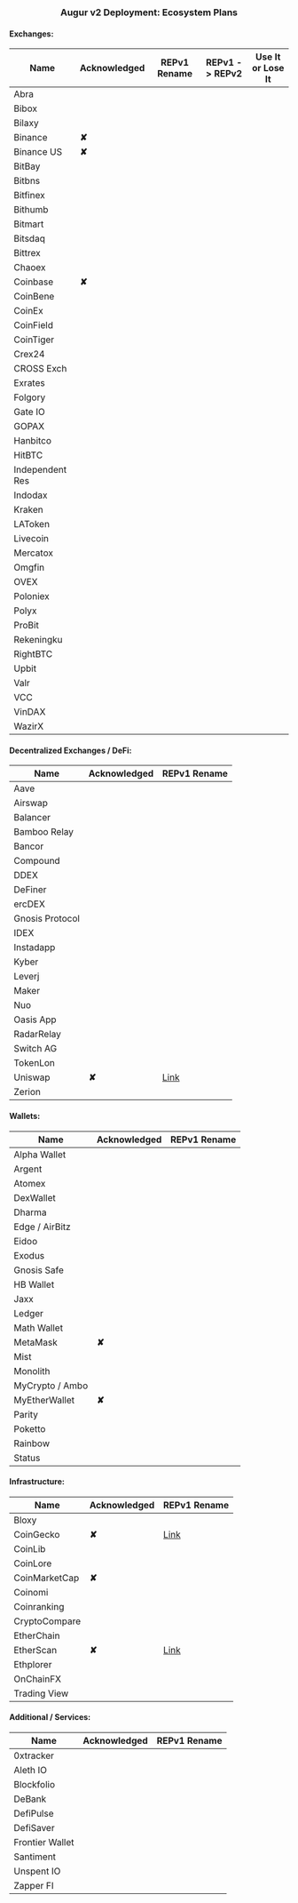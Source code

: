 
### <center> Augur v2 Deployment: Ecosystem Plans</center>

####  Exchanges:

| Name            | Acknowledged | REPv1 Rename | REPv1 -> REPv2 | Use It or Lose It |
|-----------------|--------------|--------------|----------------|-------------------|
| Abra            |              |              |                |                   |
| Bibox           |              |              |                |                   |
| Bilaxy          |              |              |                |                   |
| Binance         |**✘**         |              |                |                   |
| Binance US      |**✘**         |              |                |                   |
| BitBay          |              |              |                |                   |
| Bitbns          |              |              |                |                   |
| Bitfinex        |              |              |                |                   |
| Bithumb         |              |              |                |                   |
| Bitmart         |              |              |                |                   |
| Bitsdaq         |              |              |                |                   |
| Bittrex         |              |              |                |                   |
| Chaoex          |              |              |                |                   |
| Coinbase        |**✘**         |              |                |                   |
| CoinBene        |              |              |                |                   |
| CoinEx          |              |              |                |                   |
| CoinField       |              |              |                |                   |
| CoinTiger       |              |              |                |                   |
| Crex24          |              |              |                |                   |
| CROSS Exch      |              |              |                |                   |
| Exrates         |              |              |                |                   |
| Folgory         |              |              |                |                   |
| Gate IO         |              |              |                |                   |
| GOPAX           |              |              |                |                   |
| Hanbitco        |              |              |                |                   |
| HitBTC          |              |              |                |                   |
| Independent Res |              |              |                |                   |
| Indodax         |              |              |                |                   |
| Kraken          |              |              |                |                   |
| LAToken         |              |              |                |                   |
| Livecoin        |              |              |                |                   |
| Mercatox        |              |              |                |                   |
| Omgfin          |              |              |                |                   |
| OVEX            |              |              |                |                   |
| Poloniex        |              |              |                |                   |
| Polyx           |              |              |                |                   |
| ProBit          |              |              |                |                   |
| Rekeningku      |              |              |                |                   |
| RightBTC        |              |              |                |                   |
| Upbit           |              |              |                |                   |
| Valr            |              |              |                |                   |
| VCC             |              |              |                |                   |
| VinDAX          |              |              |                |                   |
| WazirX          |              |              |                |                   |

#### Decentralized Exchanges / DeFi:

| Name            | Acknowledged | REPv1 Rename |
|-----------------|--------------|--------------|
| Aave            |              |              |
| Airswap         |              |              |
| Balancer        |              |              |
| Bamboo Relay    |              |              |
| Bancor          |              |              |
| Compound        |              |              |
| DDEX            |              |              |
| DeFiner         |              |              |
| ercDEX          |              |              |
| Gnosis Protocol |              |              |
| IDEX            |              |              |
| Instadapp       |              |              |
| Kyber           |              |              |
| Leverj          |              |              |
| Maker           |              |              |
| Nuo             |              |              |
| Oasis App       |              |              |
| RadarRelay      |              |              |
| Switch AG       |              |              |
| TokenLon        |              |              |
| Uniswap         |**✘**         |[Link](https://app.uniswap.org/#/swap)|
| Zerion          |              |              |

#### Wallets:

| Name            | Acknowledged | REPv1 Rename |
|-----------------|--------------|--------------|
| Alpha Wallet    |              |              |
| Argent          |              |              |
| Atomex          |              |              |
| DexWallet       |              |              |
| Dharma          |              |              |
| Edge / AirBitz  |              |              |
| Eidoo           |              |              |
| Exodus          |              |              |
| Gnosis Safe     |              |              |
| HB Wallet       |              |              |
| Jaxx            |              |              |
| Ledger          |              |              |
| Math Wallet     |              |              |
| MetaMask        |**✘**         |              |
| Mist            |              |              |
| Monolith        |              |              |
| MyCrypto / Ambo |              |              |
| MyEtherWallet   |**✘**         |              |
| Parity          |              |              |
| Poketto         |              |              |
| Rainbow         |              |              |
| Status          |              |              |


#### Infrastructure:

| Name           | Acknowledged | REPv1 Rename |
|----------------|--------------|--------------|
| Bloxy          |              |              |
| CoinGecko      |**✘**         |[Link](https://www.coingecko.com/en/coins/augur)|
| CoinLib        |              |              |
| CoinLore       |              |              |
| CoinMarketCap  |**✘**         |              |
| Coinomi        |              |              |
| Coinranking    |              |              |
| CryptoCompare  |              |              |
| EtherChain     |              |              |
| EtherScan      |**✘**         |[Link](https://etherscan.io/token/0x1985365e9f78359a9B6AD760e32412f4a445E862)|
| Ethplorer      |              |              |
| OnChainFX      |              |              |
| Trading View   |              |              |

#### Additional / Services:

| Name                   | Acknowledged | REPv1 Rename |
|------------------------|--------------|--------------|
| 0xtracker              |              |              |
| Aleth IO               |              |              |
| Blockfolio             |              |              |
| DeBank                 |              |              |
| DefiPulse              |              |              |
| DefiSaver              |              |              |
| Frontier Wallet        |              |              |
| Santiment              |              |              |
| Unspent IO             |              |              |
| Zapper FI              |              |              |
